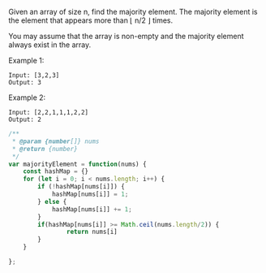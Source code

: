 Given an array of size n, find the majority element. The majority element is the element that appears more than ⌊ n/2 ⌋ times.

You may assume that the array is non-empty and the majority element always exist in the array.

Example 1:
```
Input: [3,2,3]
Output: 3
```
Example 2:
```
Input: [2,2,1,1,1,2,2]
Output: 2
```

```js
/**
 * @param {number[]} nums
 * @return {number}
 */
var majorityElement = function(nums) {
    const hashMap = {}
    for (let i = 0; i < nums.length; i++) {
        if (!hashMap[nums[i]]) {
            hashMap[nums[i]] = 1;
        } else {
            hashMap[nums[i]] += 1;
        }
        if(hashMap[nums[i]] >= Math.ceil(nums.length/2)) {
                return nums[i]
        }
    }

};
 ```